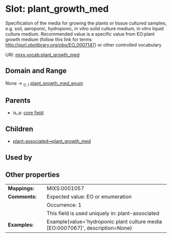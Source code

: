 
# Slot: plant_growth_med


Specification of the media for growing the plants or tissue cultured samples, e.g. soil, aeroponic, hydroponic, in vitro solid culture medium, in vitro liquid culture medium. Recommended value is a specific value from EO:plant growth medium (follow this link for terms http://purl.obolibrary.org/obo/EO_0007147) or other controlled vocabulary

URI: [mixs.vocab:plant_growth_med](https://w3id.org/mixs/vocab/plant_growth_med)


## Domain and Range

None &#8594;  <sub>0..1</sub> [plant_growth_med_enum](plant_growth_med_enum.md)

## Parents

 *  is_a: [core field](core_field.md)

## Children

 *  [plant-associated➞plant_growth_med](plant_associated_plant_growth_med.md)

## Used by


## Other properties

|  |  |  |
| --- | --- | --- |
| **Mappings:** | | MIXS:0001057 |
| **Comments:** | | Expected value: EO or enumeration |
|  | | Occurrence: 1 |
|  | | This field is used uniquely in: plant-associated |
| **Examples:** | | Example(value='hydroponic plant culture media [EO:0007067]', description=None) |

